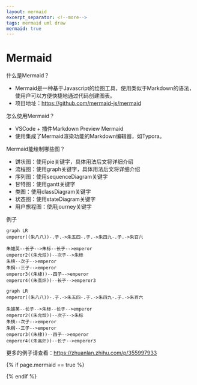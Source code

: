 ```yaml
---
layout: mermaid
excerpt_separator: <!--more-->
tags: mermaid uml draw
mermaid: true
---
```


# Mermaid

什么是Mermaid？

* Mermaid是一种基于Javascript的绘图工具，使用类似于Markdown的语法，使用户可以方便快捷地通过代码创建图表。
* 项目地址：<https://github.com/mermaid-js/mermaid>
<!--more-->

怎么使用Mermaid？

* VSCode + 插件Markdown Preview Mermaid
* 使用集成了Mermaid渲染功能的Markdown编辑器，如Typora。

Mermaid能绘制哪些图？

* 饼状图：使用pie关键字，具体用法后文将详细介绍
* 流程图：使用graph关键字，具体用法后文将详细介绍
* 序列图：使用sequenceDiagram关键字
* 甘特图：使用gantt关键字
* 类图：使用classDiagram关键字
* 状态图：使用stateDiagram关键字
* 用户旅程图：使用journey关键字

例子

```text
graph LR
emperor((朱八八))-.子.->朱五四-.子.->朱四九-.子.->朱百六

朱雄英--长子-->朱标--长子-->emperor
emperor2((朱允炆))--次子-->朱标
朱樉--次子-->emperor
朱棡--三子-->emperor
emperor3((朱棣))--四子-->emperor
emperor4((朱高炽))--长子-->emperor3
```

```mermaid
graph LR
emperor((朱八八))-.子.->朱五四-.子.->朱四九-.子.->朱百六

朱雄英--长子-->朱标--长子-->emperor
emperor2((朱允炆))--次子-->朱标
朱樉--次子-->emperor
朱棡--三子-->emperor
emperor3((朱棣))--四子-->emperor
emperor4((朱高炽))--长子-->emperor3
```

更多的例子请查看：<https://zhuanlan.zhihu.com/p/355997933>

{% if page.mermaid == true %}
<script src="https://cdnjs.cloudflare.com/ajax/libs/mermaid/8.0.0/mermaid.min.js"></script>
<script>
var config = {
    startOnLoad:true,
    theme: 'forest',
    flowchart:{
            useMaxWidth:false,
            htmlLabels:true
        }
};
mermaid.initialize(config);
window.mermaid.init(undefined, document.querySelectorAll('.language-mermaid'));
</script>
{% endif %}
